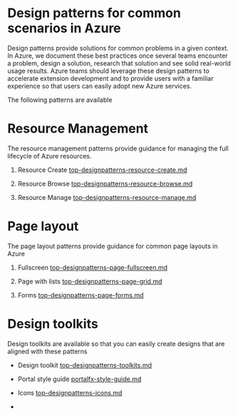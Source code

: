 # Design patterns for common scenarios in Azure

Design patterns provide solutions for common problems in a given context.  In Azure, we document these best practices once several teams encounter a problem, design a solution, research that solution and see solid real-world usage results. Azure teams should leverage these design patterns to accelerate extension development and to provide users with a familiar experience so that users can easily adopt new Azure services.

The following patterns are available

# Resource Management
The resource management patterns provide guidance for managing the full lifecycle of Azure resources.

1. Resource Create [top-designpatterns-resource-create.md](top-designpatterns-resource-create.md)

2. Resource Browse [top-designpatterns-resource-browse.md](top-designpatterns-resource-browse.md)

3. Resource Manage [top-designpatterns-resource-manage.md](top-designpatterns-resource-manage.md)


# Page layout
The page layout patterns provide guidance for common page layouts in Azure

1. Fullscreen [top-designpatterns-page-fullscreen.md](top-designpatterns-page-fullscreen.md)

2. Page with lists [top-designpatterns-page-grid.md](top-designpatterns-page-grid.md)

3. Forms [top-designpatterns-page-forms.md](top-designpatterns-page-forms.md)


# Design toolkits
Design toolkits are available so that you can easily create designs that are aligned with these patterns

* Design toolkit [top-designpatterns-toolkits.md](top-designpatterns-toolkits.md)

* Portal style guide [portalfx-style-guide.md](portalfx-style-guide.md)

* Icons [top-designpatterns-icons.md](top-designpatterns-icons.md)

* 



